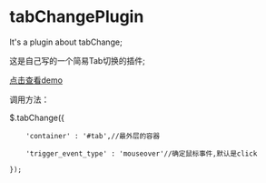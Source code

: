 # tabChangePlugin
It's a plugin about tabChange;

这是自己写的一个简易Tab切换的插件;

<a href='http://htmlpreview.github.io/?https://github.com/zaoansijia/tabChangePlugin/blob/master/tabChange.html'>点击查看demo</a>


调用方法：


$.tabChange({

        'container' : '#tab',//最外层的容器
        
        'trigger_event_type' : 'mouseover'//确定鼠标事件,默认是click
        
    });
